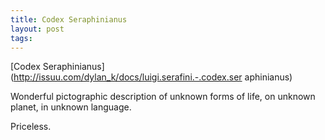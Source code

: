 ```yaml
--- 
title: Codex Seraphinianus
layout: post
tags: 
---
```

[Codex Seraphinianus](http://issuu.com/dylan_k/docs/luigi.serafini.-.codex.ser
aphinianus)

Wonderful pictographic description of unknown forms of life, on unknown
planet, in unknown language.

Priceless.
